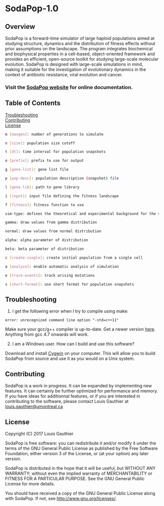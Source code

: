 # SodaPop-1.0

## Overview

SodaPop is a forward-time simulator of large haploid populations aimed at studying structure, dynamics and the distribution of fitness effects without prior assumptions on the landscape. The program integrates biochemical and biophysical properties in a cell-based, object-oriented framework and provides an efficient, open-source toolkit for studying large-scale molecular evolution. SodaPop is designed with large-scale simulations in mind, making it suitable for the investigation of evolutionary dynamics in the context of antibiotic resistance, viral evolution and cancer.

### Visit the [SodaPop website](https://louisgt.github.io/SodaPop/) for online documentation.


## Table of Contents

[Troubleshooting](#troubleshooting)   
[Contributing](#contributing)  
[License](#license)

>
```bash
m [maxgen]: number of generations to simulate
```

>
```bash
n [size]: population size cutoff
```

>
```bash
t [dt]: time interval for population snapshots
```

>
```bash
o [prefix]: prefix to use for output
```

>
```bash
g [gene-list]: gene list file
```

>
```bash
p [pop-desc]: population description (snapshot) file
```

>
```bash
l [gene-lib]: path to gene library
```

>
```bash
i [input]: input file defining the fitness landscape
```

>
```bash
f [fitness]: fitness function to use
```

>
```bash
sim-type: defines the theoretical and experimental background for the simulation
```

>
```bash
gamma: draw values from gamma distribution
```

>
```bash
normal: draw values from normal distribution
```

>
```bash
alpha: alpha parameter of distribution
```

>
```bash
beta: beta parameter of distribution
```

>
```bash
c [create-single]: create initial population from a single cell
```

>
```bash
a [analyze]: enable automatic analysis of simulation
```

>
```bash
e [track-events]: track arising mutations
```

>
```bash
s [short-format]: use short format for population snapshots
```

<a name="troubleshooting"/>

## Troubleshooting

1. I get the following error when I try to compile using make: 
```
error: unrecognized command line option "-std=c++11"
```

Make sure your gcc/g++ compiler is up-to-date. Get a newer version [here](https://gcc.gnu.org/). Anything from gcc 4.7 onwards will work.

2. I am a Windows user. How can I build and use this software?

Download and install [Cygwin](https://www.cygwin.com/) on your computer. This will allow you to build SodaPop from source and use it as you would on a Unix system.

<a name="contributing"/>

## Contributing

SodaPop is a work in progress. It can be expanded by implementing new features. It can certainly be further optimized for performance and memory. If you have ideas for additionnal features, or if you are interested in contributing to the software, please contact Louis Gauthier at louis.gauthier@umontreal.ca

<a name="license"/>

## License

Copyright (C) 2017 Louis Gauthier

SodaPop is free software: you can redistribute it and/or modify it under the terms of the GNU General Public License as published by the Free Software Foundation, either version 3 of the License, or (at your option) any later version.

SodaPop is distributed in the hope that it will be useful, but WITHOUT ANY WARRANTY; without even the implied warranty of MERCHANTABILITY or FITNESS FOR A PARTICULAR PURPOSE.  See the GNU General Public License for more details.

You should have received a copy of the GNU General Public License along with SodaPop.  If not, see <http://www.gnu.org/licenses/>.
